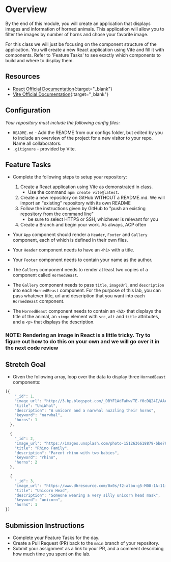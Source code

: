 # Overview

By the end of this module, you will create an application that displays images and information of horned animals. This application will allow you to filter the images by number of horns and chose your favorite image.

For this class we will just be focusing on the component structure of the application. You will create a new React application using Vite and fill it with components. Refer to 'Feature Tasks' to see exactly which components to build and where to display them.

## Resources

- [React Official Documentation](https://reactjs.org/docs/getting-started.html){:target="_blank"}
- [Vite Official Documentation](https://vitejs.dev){:target="_blank"}

## Configuration

_Your repository must include the following config files:_

- `README.md` - Add the README from our configs folder, but edited by you to include an overview of the project for a new visitor to your repo.  Name all collaborators.
- `.gitignore` - provided by Vite.

## Feature Tasks

- Complete the following steps to setup your repository:
  1. Create a React application using Vite as demonstrated in class.
      - Use the command `npm create vite@latest`.
  1. Create a new repository on GitHub WITHOUT a README.md. We will import an "existing" repository with its own README
  1. Follow the instructions given by GitHub to "push an existing repository from the command line"
      - be sure to select HTTPS or SSH, whichever is relevant for you
  1. Create a Branch and begin your work.  As always, ACP often

- Your `App` component should render a `Header`, `Footer` and `Gallery` component, each of which is defined in their own files.

- Your `Header` component needs to have an `<h1>` with a title.

- Your `Footer` component needs to contain your name as the author.

- The `Gallery` component needs to render at least two copies of a component called `HornedBeast`.

- The `Gallery` component needs to pass `title`, `imageUrl`, and `description` into each `HornedBeast` component. For the purpose of this lab, you can pass whatever title, url and description that you want into each `HornedBeast` component.

- The `HornedBeast` component needs to contain an `<h2>` that displays the title of the animal, an `<img>` element with `src`, `alt` and `title` attributes, and a `<p>` that displays the description.

### NOTE: Rendering an image in React is a little tricky. Try to figure out how to do this on your own and we will go over it in the next code review

## Stretch Goal

- Given the following array, loop over the data to display three `HornedBeast` components:

```js
[{
    "_id": 1,
    "image_url": "http://3.bp.blogspot.com/_DBYF1AdFaHw/TE-f0cDQ24I/AAAAAAAACZg/l-FdTZ6M7z8/s1600/Unicorn_and_Narwhal_by_dinglehopper.jpg",
    "title": "UniWhal",
    "description": "A unicorn and a narwhal nuzzling their horns",
    "keyword": "narwhal",
    "horns": 1
  },

  {
    "_id": 2,
    "image_url": "https://images.unsplash.com/photo-1512636618879-bbe79107e9e3?ixlib=rb-0.3.5&ixid=eyJhcHBfaWQiOjEyMDd9&s=bd9460ee6d1ddbb6b1ca7be86dfc4590&auto=format&fit=crop&w=1825&q=80",
    "title": "Rhino Family",
    "description": "Parent rhino with two babies",
    "keyword": "rhino",
    "horns": 2
  },

  {
    "_id": 3,
    "image_url": "https://www.dhresource.com/0x0s/f2-albu-g5-M00-1A-11-rBVaI1hsIIiALxKzAAIHjSU3VkE490.jpg/wholesale-halloween-costume-prop-unicorn.jpg",
    "title": "Unicorn Head",
    "description": "Someone wearing a very silly unicorn head mask",
    "keyword": "unicorn",
    "horns": 1
}]
```

## Submission Instructions

- Complete your Feature Tasks for the day.
- Create a Pull Request (PR) back to the `main` branch of your repository.
- Submit your assignment as a link to your PR, and a comment describing how much time you spent on the lab.
